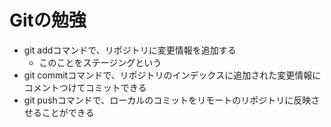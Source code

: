 # Gitの勉強
- git addコマンドで、リポジトリに変更情報を追加する
	- このことをステージングという
- git commitコマンドで、リポジトリのインデックスに追加された変更情報にコメントつけてコミットできる
- git pushコマンドで、ローカルのコミットをリモートのリポジトリに反映させることができる
